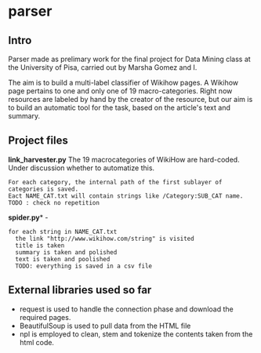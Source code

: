 # parser

## Intro

Parser made as prelimary work for the final project for Data Mining class at the University of Pisa, carried out by Marsha Gomez and I.

The aim is to build a multi-label classifier of Wikihow pages. A Wikihow page pertains to one and only one of 19 macro-categories. Right now resources are labeled by hand by the creator of the resource, but our aim is to build an automatic tool for the task, based on the article's text and summary. 

## Project files
**link_harvester.py**
The 19 macrocategories of WikiHow are hard-coded. Under discussion whether to automatize this.
```
For each category, the internal path of the first sublayer of categories is saved.
Eact NAME_CAT.txt will contain strings like /Category:SUB_CAT name.
TODO : check no repetition
```

**spider.py*** - 
```
for each string in NAME_CAT.txt
  the link "http://www.wikihow.com/string" is visited
  title is taken
  summary is taken and polished
  text is taken and poolished
  TODO: everything is saved in a csv file
```
## External libraries used so far

 * request is used to handle the connection phase and download the required pages.
 * BeautifulSoup is used to pull data from the HTML file
 * npl  is employed  to clean, stem and tokenize the contents taken from the html code.

